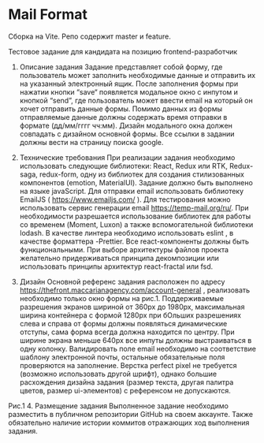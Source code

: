 # Mail Format

Сборка на Vite.
Репо содержит master и feature.

Тестовое задание для кандидата на позицию frontend-разработчик

1. Описание задания
   Задание представляет собой форму, где пользователь может заполнить необходимые данные и отправить их на указанный электронный ящик. После заполнения формы при нажатии кнопки “save“ появляется модальное окно с инпутом и кнопкой “send”, где пользователь может ввести email на который он хочет отправить данные формы. Помимо данных из формы отправляемые данные должны содержать время отправки в формате (дд/мм/гггг чч:мм). Дизайн модального окна должен совпадать с дизайном основной формы. Все ссылки в задании должны вести на страницу поиска google.

2. Технические требования
   При реализации задания необходимо использовать следующие библиотеки: React, Redux или RTK, Redux-saga, redux-form, одну из библиотек для создания стилизованных компонентов (emotion, MaterialUI). Задание должно быть выполнено на языке javaScript. Для отправки email использовать библиотеку EmailJS ( https://www.emailjs.com/ ). Для тестирования можно использовать сервис генерации email https://temp-mail.org/ru/. При необходимости разрешается использование библиотек для работы со временем (Moment, Luxon) а также вспомогательной библиотеки lodash. В качестве линтера необходимо использовать eslint , в качестве форматтера -Prettier. Все react-компоненты должны быть функциональными. При выборе архитектуры файлов проекта желательно придерживаться принципа декомпозиции или использовать принципы архитектур react-fractal или fsd.
3. Дизайн
   Основной референс задания расположен по адресу https://thefront.maccarianagency.com/account-general , реализовать необходимо только окно формы на рис.1. Поддерживаемые разрешения экранов шириной от 360px до 1980px, максимальная ширина контейнера с формой 1280px при бОльших разрешениях слева и справа от формы должны появляться динамические отступы, сама форма всегда должна находится по центру. При ширине экрана меньше 640px все инпуты должны выстраиваться в одну колонку. Валидировать поле email необходимо на соответствие шаблону электронной почты, остальные обязательные поля проверяются на заполнение. Верстка perfect pixel не требуется (возможно использовать другой шрифт), однако большие расхождения дизайна задания (размер текста, другая палитра цветов, размер ui-элементов) с референсом не допускаются.

Рис.1 4. Размещение задания
Выполненное задание необходимо разместить в публичном репозитории GitHub на своем аккаунте. Также обязательно наличие истории коммитов отражающих ход выполнения задания.
